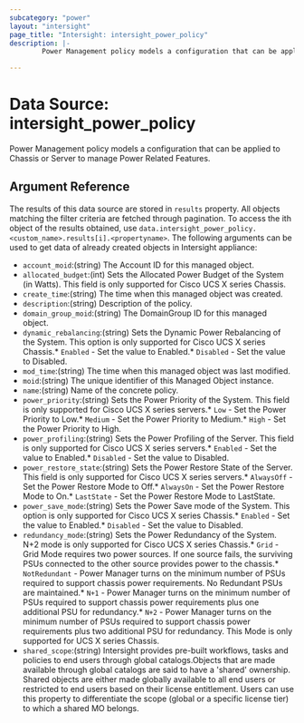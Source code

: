 ```yaml
---
subcategory: "power"
layout: "intersight"
page_title: "Intersight: intersight_power_policy"
description: |-
        Power Management policy models a configuration that can be applied to Chassis or Server to manage Power Related Features.

---
```


# Data Source: intersight_power_policy
Power Management policy models a configuration that can be applied to Chassis or Server to manage Power Related Features.
## Argument Reference
The results of this data source are stored in `results` property.
All objects matching the filter criteria are fetched through pagination.
To access the ith object of the results obtained, use `data.intersight_power_policy.<custom_name>.results[i].<propertyname>`.
The following arguments can be used to get data of already created objects in Intersight appliance:
* `account_moid`:(string) The Account ID for this managed object. 
* `allocated_budget`:(int) Sets the Allocated Power Budget of the System (in Watts). This field is only supported for Cisco UCS X series Chassis. 
* `create_time`:(string) The time when this managed object was created. 
* `description`:(string) Description of the policy. 
* `domain_group_moid`:(string) The DomainGroup ID for this managed object. 
* `dynamic_rebalancing`:(string) Sets the Dynamic Power Rebalancing of the System. This option is only supported for Cisco UCS X series Chassis.* `Enabled` - Set the value to Enabled.* `Disabled` - Set the value to Disabled. 
* `mod_time`:(string) The time when this managed object was last modified. 
* `moid`:(string) The unique identifier of this Managed Object instance. 
* `name`:(string) Name of the concrete policy. 
* `power_priority`:(string) Sets the Power Priority of the System. This field is only supported for Cisco UCS X series servers.* `Low` - Set the Power Priority to Low.* `Medium` - Set the Power Priority to Medium.* `High` - Set the Power Priority to High. 
* `power_profiling`:(string) Sets the Power Profiling of the Server. This field is only supported for Cisco UCS X series servers.* `Enabled` - Set the value to Enabled.* `Disabled` - Set the value to Disabled. 
* `power_restore_state`:(string) Sets the Power Restore State of the Server. This field is only supported for Cisco UCS X series servers.* `AlwaysOff` - Set the Power Restore Mode to Off.* `AlwaysOn` - Set the Power Restore Mode to On.* `LastState` - Set the Power Restore Mode to LastState. 
* `power_save_mode`:(string) Sets the Power Save mode of the System. This option is only supported for Cisco UCS X series Chassis.* `Enabled` - Set the value to Enabled.* `Disabled` - Set the value to Disabled. 
* `redundancy_mode`:(string) Sets the Power Redundancy of the System. N+2 mode is only supported for Cisco UCS X series Chassis.* `Grid` - Grid Mode requires two power sources. If one source fails, the surviving PSUs connected to the other source provides power to the chassis.* `NotRedundant` - Power Manager turns on the minimum number of PSUs required to support chassis power requirements. No Redundant PSUs are maintained.* `N+1` - Power Manager turns on the minimum number of PSUs required to support chassis power requirements plus one additional PSU for redundancy.* `N+2` - Power Manager turns on the minimum number of PSUs required to support chassis power requirements plus two additional PSU for redundancy. This Mode is only supported for UCS X series Chassis. 
* `shared_scope`:(string) Intersight provides pre-built workflows, tasks and policies to end users through global catalogs.Objects that are made available through global catalogs are said to have a 'shared' ownership. Shared objects are either made globally available to all end users or restricted to end users based on their license entitlement. Users can use this property to differentiate the scope (global or a specific license tier) to which a shared MO belongs. 
 
